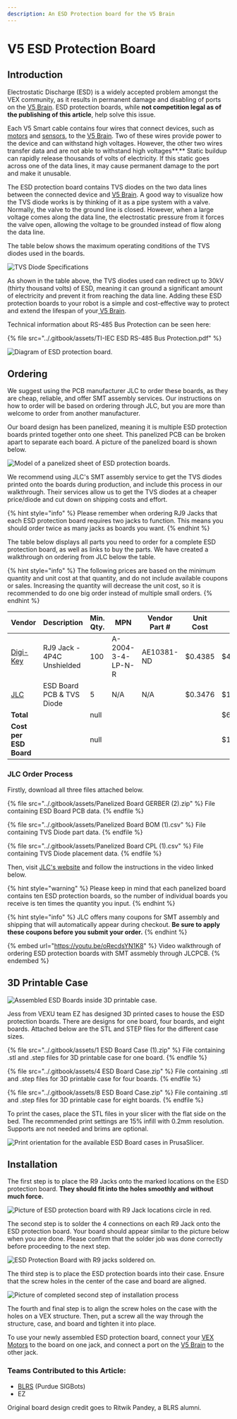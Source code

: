 ```yaml
---
description: An ESD Protection board for the V5 Brain
---
```


# V5 ESD Protection Board

## Introduction

Electrostatic Discharge (ESD) is a widely accepted problem amongst the VEX community, as it results in permanent damage and disabling of ports on the [V5 Brain](vex-electronics/vex-v5-brain/). ESD protection boards, while **not competition legal as of the publishing of this article**, help solve this issue.&#x20;

Each V5 Smart cable contains four wires that connect devices, such as [motors](vex-electronics/motors.md) and [sensors](vex-sensors/), to the [V5 Brain](vex-electronics/vex-v5-brain/). Two of these wires provide power to the device and can withstand high voltages. However, the other two wires transfer data and are not able to withstand high voltages**.** Static buildup can rapidly release thousands of volts of electricity. If this static goes across one of the data lines, it may cause permanent damage to the port and make it unusable.&#x20;

The ESD protection board contains TVS diodes on the two data lines between the connected device and [V5 Brain](vex-electronics/vex-v5-brain/). A good way to visualize how the TVS diode works is by thinking of it as a pipe system with a valve. Normally, the valve to the ground line is closed. However, when a large voltage comes along the data line, the electrostatic pressure from it forces the valve open, allowing the voltage to be grounded instead of flow along the data line.&#x20;

The table below shows the maximum operating conditions of the TVS diodes used in the boards.

![TVS Diode Specifications](<../.gitbook/assets/image (23) (1).png>)

As shown in the table above, the TVS diodes used can redirect up to 30kV (thirty thousand volts) of ESD, meaning it can ground a significant amount of electricity and prevent it from reaching the data line. Adding these ESD protection boards to your robot is a simple and cost-effective way to protect and extend the lifespan of your[ V5 Brain](vex-electronics/vex-v5-brain/).

Technical information about RS-485 Bus Protection can be seen here:&#x20;

{% file src="../.gitbook/assets/TI-IEC ESD RS-485 Bus Protection.pdf" %}

![Diagram of ESD protection board.](<../.gitbook/assets/Board Diagram.png>)

## Ordering

We suggest using the PCB manufacturer JLC to order these boards, as they are cheap, reliable, and offer SMT assembly services. Our instructions on how to order will be based on ordering through JLC, but you are more than welcome to order from another manufacturer.

Our board design has been panelized, meaning it is multiple ESD protection boards printed together onto one sheet. This panelized PCB can be broken apart to separate each board. A picture of the panelized board is shown below.

![Model of a panelized sheet of ESD protection boards.](<../.gitbook/assets/Top Edit.PNG>)

We recommend using JLC's SMT assembly service to get the TVS diodes printed onto the boards during production, and include this process in our walkthrough. Their services allow us to get the TVS diodes at a cheaper price/diode and cut down on shipping costs and effort.

{% hint style="info" %}
Please remember when ordering RJ9 Jacks that each ESD protection board requires two jacks to function. This means you should order twice as many jacks as boards you want.&#x20;
{% endhint %}

The table below displays all parts you need to order for a complete ESD protection board, as well as links to buy the parts. We have created a walkthrough on ordering from JLC below the table.

{% hint style="info" %}
The following prices are based on the minimum quantity and unit cost at that quantity, and do not include available coupons or sales. Increasing the quantity will decrease the unit cost, so it is recommended to do one big order instead of multiple small orders.
{% endhint %}

<table><thead><tr><th>Vendor</th><th>Description</th><th data-type="number">Min. Qty.</th><th>MPN</th><th>Vendor Part #</th><th>Unit Cost</th><th>Ext.</th></tr></thead><tbody><tr><td><a href="https://www.digikey.com/en/products/detail/assmann-wsw-components/A-2004-3-4-LP-N-R/2183632">Digi-Key</a></td><td>RJ9 Jack - 4P4C Unshielded</td><td>100</td><td>A-2004-3-4-LP-N-R</td><td>AE10381-ND</td><td>$0.4385</td><td>$43.85</td></tr><tr><td><a href="https://www.jlcpcb.com">JLC</a></td><td>ESD Board PCB &#x26; TVS Diode</td><td>5</td><td>N/A</td><td>N/A</td><td>$0.3476</td><td>$17.38</td></tr><tr><td><strong>Total</strong></td><td></td><td>null</td><td></td><td></td><td></td><td>$61.23</td></tr><tr><td><strong>Cost per ESD Board</strong></td><td></td><td>null</td><td></td><td></td><td></td><td>$1.2246</td></tr></tbody></table>

### JLC Order Process

Firstly, download all three files attached below.

{% file src="../.gitbook/assets/Panelized Board GERBER (2).zip" %}
File containing ESD Board PCB data.
{% endfile %}

{% file src="../.gitbook/assets/Panelized Board BOM (1).csv" %}
File containing TVS Diode part data.
{% endfile %}

{% file src="../.gitbook/assets/Panelized Board CPL (1).csv" %}
File containing TVS Diode placement data.
{% endfile %}

Then, visit [JLC's website](https://www.jlcpcb.com) and follow the instructions in the video linked below.&#x20;

{% hint style="warning" %}
Please keep in mind that each panelized board contains ten ESD protection boards, so the number of individual boards you receive is ten times the quantity you input.
{% endhint %}

{% hint style="info" %}
JLC offers many coupons for SMT assembly and shipping that will automatically appear during checkout. **Be sure to apply these coupons before you submit your order.**
{% endhint %}

{% embed url="https://youtu.be/oRecdsYN1K8" %}
Video walkthrough of ordering ESD protection boards with SMT assmebly through JLCPCB.
{% endembed %}

## 3D Printable Case

![Assembled ESD Boards inside 3D printable case.](<../.gitbook/assets/image (8) (2).png>)

Jess from VEXU team EZ has designed 3D printed cases to house the ESD protection boards. There are designs for one board, four boards, and eight boards. Attached below are the STL and STEP files for the different case sizes.&#x20;

{% file src="../.gitbook/assets/1 ESD Board Case (1).zip" %}
File containing .stl and .step files for 3D printable case for one board.
{% endfile %}

{% file src="../.gitbook/assets/4 ESD Board Case.zip" %}
File containing .stl and .step files for 3D printable case for four boards.
{% endfile %}

{% file src="../.gitbook/assets/8 ESD Board Case.zip" %}
File containing .stl and .step files for 3D printable case for eight boards.
{% endfile %}

To print the cases, place the STL files in your slicer with the flat side on the bed. The recommended print settings are 15% infill with 0.2mm resolution. Supports are not needed and brims are optional.&#x20;

![Print orientation for the available ESD Board cases in PrusaSlicer.](<../.gitbook/assets/image (24) (1).png>)

## Installation

The first step is to place the R9 Jacks onto the marked locations on the ESD protection board. **They should fit into the holes smoothly and without much force.**

![Picture of ESD protection board with R9 Jack locations circle in red.](<../.gitbook/assets/Jacks Circled.PNG>)

The second step is to solder the 4 connections on each R9 Jack onto the ESD protection board. Your board should appear similar to the picture below when you are done. Please confirm that the solder job was done correctly before proceeding to the next step.

![ESD Protection Board with R9 jacks soldered on.](../.gitbook/assets/IMG\_6009.jpg)

The third step is to place the ESD protection boards into their case. Ensure that the screw holes in the center of the case and board are aligned.

![Picture of completed second step of installation process](<../.gitbook/assets/ESD Boards in case.jpg>)

The fourth and final step is to align the screw holes on the case with the holes on a VEX structure. Then, put a screw all the way through the structure, case, and board and tighten it into place.

To use your newly assembled ESD protection board, connect your [VEX Motors](vex-electronics/motors.md) to the board on one jack, and connect a port on the [V5 Brain](vex-electronics/vex-v5-brain/) to the other jack.

### Teams Contributed to this Article:

* [BLRS](https://purduesigbots.com) (Purdue SIGBots)
* EZ

Original board design credit goes to Ritwik Pandey, a BLRS alumni.
